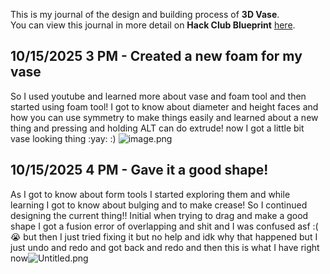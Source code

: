 <!--
  ===================    !!READ THIS NOTICE!!   ====================
  DO NOT edit this file manually. Your changes WILL BE OVERWRITTEN!
  This journal is auto generated and updated by Hack Club Blueprint.
  To edit this file, please edit your journal entries on Blueprint.
  ==================================================================
-->

This is my journal of the design and building process of **3D Vase**.  
You can view this journal in more detail on **Hack Club Blueprint** [here](https://blueprint.hackclub.com/projects/519).


## 10/15/2025 3 PM - Created a new foam for my vase  

So I used youtube and learned more about vase and foam tool and then started using foam tool! I got to know about diameter and height faces and how you can use symmetry to make things easily and learned about a new thing and pressing and holding ALT can do extrude! now I got a little bit vase looking thing :yay: :)
![image.png](https://blueprint.hackclub.com/user-attachments/blobs/proxy/eyJfcmFpbHMiOnsiZGF0YSI6MjMxNCwicHVyIjoiYmxvYl9pZCJ9fQ==--96a9fd819b9545873c0cad27b0c4da81527bb061/image.png)
  

## 10/15/2025 4 PM - Gave it a good shape!  

As I got to know about form tools I started exploring them and while learning I got to know about bulging and to make crease! 
So I continued designing the current thing!! Initial when trying to drag and make a good shape I got a fusion error of overlapping and shit and I was confused asf :( :sob: but then I just tried fixing it but no help and idk why that happened but I just undo and redo and got back and redo and then this is what I have right now![Untitled.png](https://blueprint.hackclub.com/user-attachments/blobs/proxy/eyJfcmFpbHMiOnsiZGF0YSI6MjMxNiwicHVyIjoiYmxvYl9pZCJ9fQ==--daa108d6464a8de7c130f79c727beb4b0f813fb7/Untitled.png)
  

